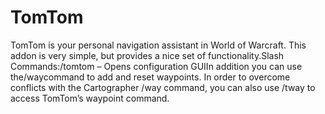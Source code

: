 # TomTom

TomTom is your personal navigation assistant in World of Warcraft. This addon is very simple, but provides a nice set of functionality.Slash Commands:/tomtom – Opens configuration GUIIn addition you can use the/waycommand to add and reset waypoints. In order to overcome conflicts with the Cartographer /way command, you can also use /tway to access TomTom’s waypoint command.
